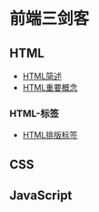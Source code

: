 # 前端三剑客

## HTML

- [HTML简述](./docs/html/HTML简述.md)
- [HTML重要概念](./docs/html/HTML重要概念.md)

### HTML-标签

- [HTML排版标签](./docs/html/HTML排版标签.md)

## CSS

## JavaScript

